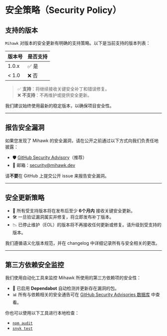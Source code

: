 # 安全策略（Security Policy）

## 支持的版本

`Mihawk` 对版本的安全更新有明确的支持策略。以下是当前支持的版本列表：

| 版本号 | 是否支持 |
| ------ | -------- |
| 1.0.x  | ✅ 是    |
| < 1.0  | ❌ 否    |

> ✅ **支持**：将继续接收关键安全补丁和错误修复。  
> ❌ **不支持**：不再维护或提供安全更新。

我们建议始终使用最新的稳定版本，以确保项目安全性。

---

## 报告安全漏洞

如果您发现了 Mihawk 的安全漏洞，请在公开之前通过以下方式向我们负责任地披露：

- 🛡️ [GitHub Security Advisory](https://github.com/Froguard/mihawk/security/advisories)（推荐）
- 📧 邮箱：[security@mihawk.dev](mailto:figure_wf@163.com)

请**不要**在 GitHub 上提交公开 issue 来报告安全漏洞。

---

## 安全更新策略

- 🔐 所有受支持版本将在发布后至少 **6个月内** 接收关键安全更新。
- 🛠️ 一旦验证漏洞属实并修复，将立即发布补丁版本。
- 📉 已停止维护（EOL）的版本将不再接收任何更新或修复。请升级到受支持的版本。

我们遵循语义化版本规范，并在 changelog 中详细记录所有与安全相关的更改。

---

## 第三方依赖安全监控

我们使用自动化工具来监控 Mihawk 所使用的第三方依赖项的安全性：

- 🤖 已启用 **Dependabot** 自动检测并更新存在漏洞的包。
- 📊 所有与依赖相关的安全通告可在 [GitHub Security Advisories 数据库](https://github.com/Froguard/mihawk/security/advisories) 中查看。

你也可以使用以下工具进行本地检查：

- [`npm audit`](https://docs.npmjs.com/cli/v8/commands/npm-audit)
- [`snyk test`](https://support.snyk.io/hc/en-us/articles/360004002698-Snyk-CLI-commands)
